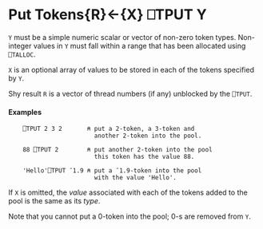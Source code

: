 




<h1 class="heading"><span class="name">Put Tokens</span><span class="command">{R}←{X} ⎕TPUT Y</span></h1>

`Y` must be a simple numeric scalar or vector of non-zero token types. Non-integer values in `Y` must fall within a range that has been allocated using `⎕TALLOC`.


`X` is an optional array of values to be stored in each of the tokens specified by `Y`.


Shy result `R` is a vector of thread numbers (if any) unblocked by the `⎕TPUT`.


#### Examples
```apl
    ⎕TPUT 2 3 2       ⍝ put a 2-token, a 3-token and
                        another 2-token into the pool.
 
    88 ⎕TPUT 2        ⍝ put another 2-token into the pool
                        this token has the value 88.
 
    'Hello'⎕TPUT ¯1.9 ⍝ put a ¯1.9-token into the pool
                        with the value 'Hello'.
```


If `X` is omitted, the *value* associated with each of the tokens added to the pool is the same as its *type*.


Note that you cannot put a 0-token into the pool; 0-s are removed from `Y`.


